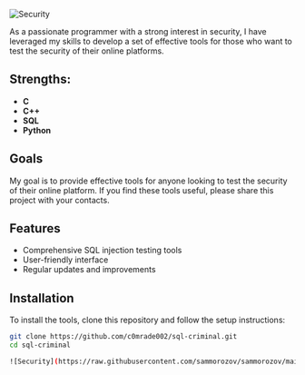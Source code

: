 ![Security](https://i.postimg.cc/7PGZ3LP8/IMG-20240611-063309-564.jpg)

As a passionate programmer with a strong interest in security, I have leveraged my skills to develop a set of effective tools for those who want to test the security of their online platforms.

## Strengths:
- **C**
- **C++**
- **SQL**
- **Python**

## Goals
My goal is to provide effective tools for anyone looking to test the security of their online platform. If you find these tools useful, please share this project with your contacts.

## Features
- Comprehensive SQL injection testing tools
- User-friendly interface
- Regular updates and improvements

## Installation
To install the tools, clone this repository and follow the setup instructions:

```bash
git clone https://github.com/c0mrade002/sql-criminal.git
cd sql-criminal

![Security](https://raw.githubusercontent.com/sammorozov/sammorozov/main/assets/github-snake.svg)